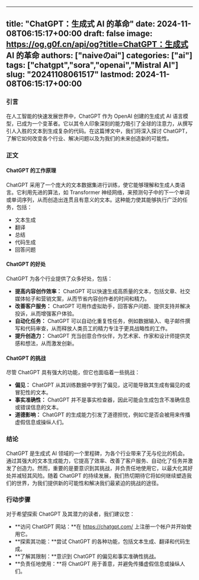 
---
title: "ChatGPT：生成式 AI 的革命"
date: 2024-11-08T06:15:17+00:00
draft: false
image: https://og.g0f.cn/api/og?title=ChatGPT：生成式 AI 的革命
authors: ["naiveのai"]
categories: ["ai"]
tags: ["chatgpt","sora","openai","Mistral AI"]
slug: "20241108061517"
lastmod: 2024-11-08T06:15:17+00:00
---
### 引言

在人工智能的快速发展世界中，ChatGPT 作为 OpenAI 创建的生成式 AI 语言模型，已成为一个变革者。它以其令人印象深刻的能力吸引了全球的注意力，从撰写引人入胜的文本到生成复杂的代码。在这篇博文中，我们将深入探讨 ChatGPT，了解它如何改变各个行业、解决问题以及为我们的未来创造新的可能性。

### 正文

#### ChatGPT 的工作原理

ChatGPT 采用了一个庞大的文本数据集进行训练，使它能够理解和生成人类语言。它利用先进的算法，如 Transformer 神经网络，来预测句子中的下一个单词或单词序列，从而创造出连贯且有意义的文本。这种能力使其能够执行广泛的任务，包括：

- 文本生成
- 翻译
- 总结
- 代码生成
- 回答问题

#### ChatGPT 的好处

ChatGPT 为各个行业提供了众多好处，包括：

- **提高内容创作效率：** ChatGPT 可以快速生成高质量的文本，包括文章、社交媒体帖子和营销文案，从而节省内容创作者的时间和精力。
- **改善客户服务：** ChatGPT 可用作虚拟助手，回答客户问题、提供支持并解决投诉，从而增强客户体验。
- **自动化任务：** ChatGPT 可以自动化重复性任务，例如数据输入、电子邮件撰写和代码审查，从而释放人类员工的精力专注于更具战略性的工作。
- **提升创造力：** ChatGPT 充当创意合作伙伴，为艺术家、作家和设计师提供灵感和想法，从而激发创新。

#### ChatGPT 的挑战

尽管 ChatGPT 具有强大的功能，但它也面临着一些挑战：

- **偏见：** ChatGPT 从其训练数据中学到了偏见，这可能导致其生成有偏见的或冒犯性的文本。
- **事实准确性：** ChatGPT 并不是事实检查器，因此可能会生成包含不准确信息或错误信息的文本。
- **道德影响：** ChatGPT 的生成能力引发了道德担忧，例如它是否会被用来传播虚假信息或操纵人们。

### 结论

ChatGPT 是生成式 AI 领域的一个里程碑，为各个行业带来了无与伦比的机会。通过其强大的文本生成能力，它提高了效率、改善了客户服务、自动化了任务并激发了创造力。然而，重要的是要意识到其挑战，并负责任地使用它，以最大化其好处并减轻其风险。随着 ChatGPT 的持续发展，我们热切期待它将如何继续塑造我们的世界，为我们提供新的可能性和解决我们最紧迫的挑战的途径。

### 行动步骤

对于希望探索 ChatGPT 及其潜力的读者，我们建议您：

- **访问 ChatGPT 网站：**在 https://chatgpt.com/ 上注册一个帐户并开始使用它。
- **探索其功能：**尝试 ChatGPT 的各种功能，包括文本生成、翻译和代码生成。
- **了解其限制：**意识到 ChatGPT 的偏见和事实准确性挑战。
- **负责任地使用：**将 ChatGPT 用于善意，并避免传播虚假信息或操纵人们。
